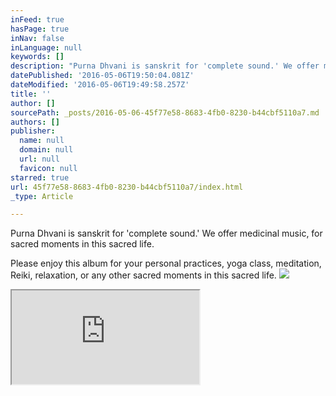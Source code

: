 ```yaml
---
inFeed: true
hasPage: true
inNav: false
inLanguage: null
keywords: []
description: "Purna Dhvani is sanskrit for 'complete sound.' We offer medicinal music, for sacred moments in this sacred life. "
datePublished: '2016-05-06T19:50:04.081Z'
dateModified: '2016-05-06T19:49:58.257Z'
title: ''
author: []
sourcePath: _posts/2016-05-06-45f77e58-8683-4fb0-8230-b44cbf5110a7.md
authors: []
publisher:
  name: null
  domain: null
  url: null
  favicon: null
starred: true
url: 45f77e58-8683-4fb0-8230-b44cbf5110a7/index.html
_type: Article

---
```

Purna Dhvani is sanskrit for 'complete sound.' We offer medicinal music, for sacred moments in this sacred life. 

Please enjoy this album for your personal practices, yoga class, meditation, Reiki, relaxation, or any other sacred moments in this sacred life. ![](https://the-grid-user-content.s3-us-west-2.amazonaws.com/3fa79059-4605-41ed-8dc9-ebd4f1a16540.jpg)

<iframe src="https://bandcamp.com/EmbeddedPlayer/album=1233072902/size=large/bgcol=ffffff/linkcol=0687f5/tracklist=false/artwork=small/transparent=true/" style=""></iframe>